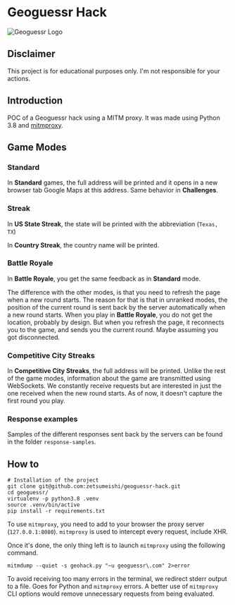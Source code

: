 # Geoguessr Hack

![Geoguessr Logo](https://upload.wikimedia.org/wikipedia/commons/thumb/3/3f/GeoGuessr_logo.svg/1280px-GeoGuessr_logo.svg.png)

## Disclaimer

This project is for educational purposes only. I'm not responsible for your actions.

## Introduction

POC of a Geoguessr hack using a MITM proxy. It was made using Python 3.8 and [mitmproxy](https://mitmproxy.org/).

## Game Modes

### Standard

In **Standard** games, the full address will be printed and it opens in a new browser tab Google Maps at this address. Same behavior in **Challenges**.

### Streak

In **US State Streak**, the state will be printed with the abbreviation (`Texas, TX`)

In **Country Streak**, the country name will be printed.

### Battle Royale

In **Battle Royale**, you get the same feedback as in **Standard** mode.

The difference with the other modes, is that you need to refresh the page when a new round starts.
The reason for that is that in unranked modes, the position of the current round is sent back by the server automatically when a new round starts.
When you play in **Battle Royale**, you do not get the location, probably by design. But when you refresh the page, it reconnects you to the game, and sends you the current round. Maybe assuming you got disconnected.

### Competitive City Streaks

In **Competitive City Streaks**, the full address will be printed. Unlike the rest of the game modes, information about the game are transmitted using WebSockets. We constantly receive requests but are interested in just the one received when the new round starts. As of now, it doesn't capture the first round you play.

### Response examples

Samples of the different responses sent back by the servers can be found in the folder `response-samples`.

## How to

```shell
# Installation of the project
git clone git@github.com:zetsumeishi/geoguessr-hack.git
cd geoguessr/
virtualenv -p python3.8 .venv
source .venv/bin/active
pip install -r requirements.txt
```

To use `mitmproxy`, you need to add to your browser the proxy server (`127.0.0.1:8080`). `mitmproxy` is used to intercept every request, include XHR.

Once it's done, the only thing left is to launch `mitmproxy` using the following command.

```shell
mitmdump --quiet -s geohack.py "~u geoguessr\.com" 2>error
```

To avoid receiving too many errors in the terminal, we redirect stderr output to a file. Goes for Python and `mitmproxy` errors. A better use of `mitmproxy` CLI options would remove unnecessary requests from being evaluated.
